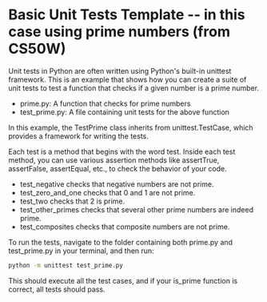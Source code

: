 # Basic Unit Tests Template -- in this case using prime numbers (from CS50W)

Unit tests in Python are often written using Python's built-in unittest framework. This is an example that shows how you can create a suite of unit tests to test a function that checks if a given number is a prime number.

- prime.py: A function that checks for prime numbers
- test_prime.py: A file containing unit tests for the above function

In this example, the TestPrime class inherits from unittest.TestCase, which provides a framework for writing the tests. 

Each test is a method that begins with the word test. Inside each test method, you can use various assertion methods like assertTrue, assertFalse, assertEqual, etc., to check the behavior of your code.

- test_negative checks that negative numbers are not prime.
- test_zero_and_one checks that 0 and 1 are not prime.
- test_two checks that 2 is prime.
- test_other_primes checks that several other prime numbers are indeed prime.
- test_composites checks that composite numbers are not prime.

To run the tests, navigate to the folder containing both prime.py and test_prime.py in your terminal, and then run:

```bash
python -m unittest test_prime.py
```

This should execute all the test cases, and if your is_prime function is correct, all tests should pass.